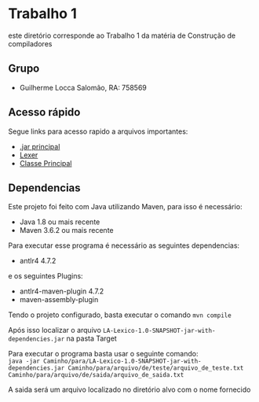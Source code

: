 # Trabalho 1 

este diretório corresponde ao Trabalho 1 da matéria de Construção de compiladores

## Grupo
- Guilherme Locca Salomão, RA: 758569

## Acesso rápido
Segue links para acesso rapido a arquivos importantes:
- [.jar principal](https://github.com/Caotichazard/Construcao-de-Compiladores/blob/main/Trabalho-1/LA-Lexico/target/LA-Lexico-1.0-SNAPSHOT-jar-with-dependencies.jar)
- [Lexer](https://github.com/Caotichazard/Construcao-de-Compiladores/blob/main/Trabalho-1/LA-Lexico/src/main/antlr4/br/ufscar/dc/compiladores/la/lexico/LALexer.g4) 
- [Classe Principal](https://github.com/Caotichazard/Construcao-de-Compiladores/blob/main/Trabalho-1/LA-Lexico/src/main/java/br/ufscar/dc/compiladores/la/lexico/Principal.java)

## Dependencias
Este projeto foi feito com Java utilizando Maven, para isso é necessário:
- Java 1.8 ou mais recente
- Maven 3.6.2 ou mais recente

Para executar esse programa é necessário as seguintes dependencias:
- antlr4 4.7.2

e os seguintes Plugins:
- antlr4-maven-plugin 4.7.2
- maven-assembly-plugin

Tendo o projeto configurado, basta executar o comando
`mvn compile`

Após isso localizar o arquivo
`LA-Lexico-1.0-SNAPSHOT-jar-with-dependencies.jar` 
na pasta Target

Para executar o programa basta usar o seguinte comando:\
`java -jar Caminho/para/LA-Lexico-1.0-SNAPSHOT-jar-with-dependencies.jar Caminho/para/arquivo/de/teste/arquivo_de_teste.txt Caminho/para/arquivo/de/saida/arquivo_de_saida.txt`

A saida será um arquivo localizado no diretório alvo com o nome fornecido
